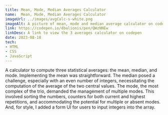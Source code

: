 ```yaml
---
title: Mean, Mode, Median Averages Calculator
name:  Mean, Mode, Median Averages Calculator
imageUrl: ../images/avgCalc-s-white.png
imageAlt: A picture of mean, mode and median average calculator on codepen
link: https://codepen.io/dbalionis/pen/QWzNNEw
linkDesc: A link to view the 3 averages calculator on codepen
date: 2023-08-18    
tech:
- HTML 
- CSS
- JavaScript
---
```

A calculator to compute three statistical averages: the mean, median, and mode. Implementing the mean was straightforward. The median posed a challenge, especially with an even number of integers, necessitating the computation of the average of the two central values. The mode, the most complex of the trio, demanded the management of multiple modes. This involved sorting the numbers, counters for both current and highest repetitions, and accommodating the potential for multiple or absent modes. And, for style, I added a form UI for users to input integers into the array.